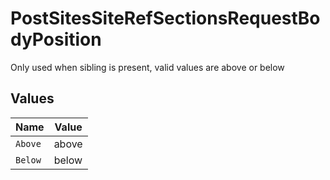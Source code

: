 # PostSitesSiteRefSectionsRequestBodyPosition

Only used when sibling is present, valid values are above or below


## Values

| Name    | Value   |
| ------- | ------- |
| `Above` | above   |
| `Below` | below   |